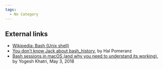 ```yaml
---
tags:
  - No Category
---
```

## External links

- [Wikipedia: Bash (Unix
  shell)](https://en.wikipedia.org/wiki/Bash_(Unix_shell))
- [You don't know Jack about
  bash_history](https://deer-run.com/users/hal/DontKnowJack-bash_history.pdf),
  by Hal Pomeranz
- [Bash sessions in macOS (and why you need to understand its
  working)](https://www.swiftforensics.com/2018/05/bash-sessions-in-macos.html),
  by Yogesh Khatri, May 3, 2018